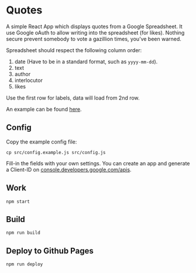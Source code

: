 # Quotes

A simple React App which displays quotes from a Google Spreadsheet.
It use Google oAuth to allow writing into the spreadsheet (for likes).
Nothing secure prevent somebody to vote a gazillion times, you’ve been warned.

Spreadsheet should respect the following column order:

1. date (Have to be in a standard format, such as `yyyy-mm-dd`).
4. text
3. author
4. interlocutor
5. likes

Use the first row for labels, data will load from 2nd row.

An example can be found [here](https://docs.google.com/spreadsheets/d/1WvsatMBiRx_yXooxwmoN1CW237OTFHPesqR3QXmSL44/edit#gid=0).

## Config

Copy the example config file:

```
cp src/config.example.js src/config.js
```

Fill-in the fields with your own settings. You can create an app and generate a
Client-ID on [console.developers.google.com/apis](https://console.developers.google.com/apis/).

## Work

```
npm start
```

## Build

```
npm run build
```

## Deploy to Github Pages

```
npm run deploy
```

